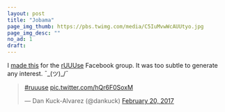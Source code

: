 ```yaml
---
layout: post
title: "Jobama"
page_img_thumb: https://pbs.twimg.com/media/C5IuMvwWcAUUtyo.jpg
page_img_desc: ""
no_ad: 1
draft: 
---
```


I <a href="https://www.facebook.com/photo.php?fbid=10209230098443786&set=gm.1245434392187099&type=3&theater">made this</a> for the <a href="https://www.facebook.com/groups/1144470838950122/">rUUUse</a> Facebook group. It was too subtle to generate any interest. ¯\_(ツ)_/¯

<blockquote class="twitter-tweet" data-lang="en"><p lang="und" dir="ltr"><a href="https://twitter.com/hashtag/ruuuse?src=hash">#ruuuse</a> <a href="https://t.co/hQr6F0SoxM">pic.twitter.com/hQr6F0SoxM</a></p>&mdash; Dan Kuck-Alvarez (@dankuck) <a href="https://twitter.com/dankuck/status/833779711838937088">February 20, 2017</a></blockquote>
<script async src="//platform.twitter.com/widgets.js" charset="utf-8"></script>
